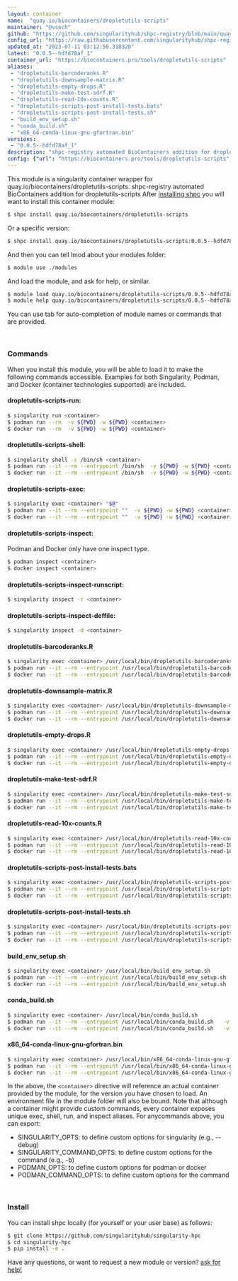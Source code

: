 ```yaml
---
layout: container
name:  "quay.io/biocontainers/dropletutils-scripts"
maintainer: "@vsoch"
github: "https://github.com/singularityhub/shpc-registry/blob/main/quay.io/biocontainers/dropletutils-scripts/container.yaml"
config_url: "https://raw.githubusercontent.com/singularityhub/shpc-registry/main/quay.io/biocontainers/dropletutils-scripts/container.yaml"
updated_at: "2023-07-11 03:12:56.318320"
latest: "0.0.5--hdfd78af_1"
container_url: "https://biocontainers.pro/tools/dropletutils-scripts"
aliases:
 - "dropletutils-barcoderanks.R"
 - "dropletutils-downsample-matrix.R"
 - "dropletutils-empty-drops.R"
 - "dropletutils-make-test-sdrf.R"
 - "dropletutils-read-10x-counts.R"
 - "dropletutils-scripts-post-install-tests.bats"
 - "dropletutils-scripts-post-install-tests.sh"
 - "build_env_setup.sh"
 - "conda_build.sh"
 - "x86_64-conda-linux-gnu-gfortran.bin"
versions:
 - "0.0.5--hdfd78af_1"
description: "shpc-registry automated BioContainers addition for dropletutils-scripts"
config: {"url": "https://biocontainers.pro/tools/dropletutils-scripts", "maintainer": "@vsoch", "description": "shpc-registry automated BioContainers addition for dropletutils-scripts", "latest": {"0.0.5--hdfd78af_1": "sha256:97ed6b5d0d80e52634e9f38f921c79792516ecea41947c31cd5c270c9ef7c5dd"}, "tags": {"0.0.5--hdfd78af_1": "sha256:97ed6b5d0d80e52634e9f38f921c79792516ecea41947c31cd5c270c9ef7c5dd"}, "docker": "quay.io/biocontainers/dropletutils-scripts", "aliases": {"dropletutils-barcoderanks.R": "/usr/local/bin/dropletutils-barcoderanks.R", "dropletutils-downsample-matrix.R": "/usr/local/bin/dropletutils-downsample-matrix.R", "dropletutils-empty-drops.R": "/usr/local/bin/dropletutils-empty-drops.R", "dropletutils-make-test-sdrf.R": "/usr/local/bin/dropletutils-make-test-sdrf.R", "dropletutils-read-10x-counts.R": "/usr/local/bin/dropletutils-read-10x-counts.R", "dropletutils-scripts-post-install-tests.bats": "/usr/local/bin/dropletutils-scripts-post-install-tests.bats", "dropletutils-scripts-post-install-tests.sh": "/usr/local/bin/dropletutils-scripts-post-install-tests.sh", "build_env_setup.sh": "/usr/local/bin/build_env_setup.sh", "conda_build.sh": "/usr/local/bin/conda_build.sh", "x86_64-conda-linux-gnu-gfortran.bin": "/usr/local/bin/x86_64-conda-linux-gnu-gfortran.bin"}}
---
```


This module is a singularity container wrapper for quay.io/biocontainers/dropletutils-scripts.
shpc-registry automated BioContainers addition for dropletutils-scripts
After [installing shpc](#install) you will want to install this container module:


```bash
$ shpc install quay.io/biocontainers/dropletutils-scripts
```

Or a specific version:

```bash
$ shpc install quay.io/biocontainers/dropletutils-scripts:0.0.5--hdfd78af_1
```

And then you can tell lmod about your modules folder:

```bash
$ module use ./modules
```

And load the module, and ask for help, or similar.

```bash
$ module load quay.io/biocontainers/dropletutils-scripts/0.0.5--hdfd78af_1
$ module help quay.io/biocontainers/dropletutils-scripts/0.0.5--hdfd78af_1
```

You can use tab for auto-completion of module names or commands that are provided.

<br>

### Commands

When you install this module, you will be able to load it to make the following commands accessible.
Examples for both Singularity, Podman, and Docker (container technologies supported) are included.

#### dropletutils-scripts-run:

```bash
$ singularity run <container>
$ podman run --rm  -v ${PWD} -w ${PWD} <container>
$ docker run --rm  -v ${PWD} -w ${PWD} <container>
```

#### dropletutils-scripts-shell:

```bash
$ singularity shell -s /bin/sh <container>
$ podman run --it --rm --entrypoint /bin/sh  -v ${PWD} -w ${PWD} <container>
$ docker run --it --rm --entrypoint /bin/sh  -v ${PWD} -w ${PWD} <container>
```

#### dropletutils-scripts-exec:

```bash
$ singularity exec <container> "$@"
$ podman run --it --rm --entrypoint ""  -v ${PWD} -w ${PWD} <container> "$@"
$ docker run --it --rm --entrypoint ""  -v ${PWD} -w ${PWD} <container> "$@"
```

#### dropletutils-scripts-inspect:

Podman and Docker only have one inspect type.

```bash
$ podman inspect <container>
$ docker inspect <container>
```

#### dropletutils-scripts-inspect-runscript:

```bash
$ singularity inspect -r <container>
```

#### dropletutils-scripts-inspect-deffile:

```bash
$ singularity inspect -d <container>
```


#### dropletutils-barcoderanks.R

```bash
$ singularity exec <container> /usr/local/bin/dropletutils-barcoderanks.R
$ podman run --it --rm --entrypoint /usr/local/bin/dropletutils-barcoderanks.R   -v ${PWD} -w ${PWD} <container> -c " $@"
$ docker run --it --rm --entrypoint /usr/local/bin/dropletutils-barcoderanks.R   -v ${PWD} -w ${PWD} <container> -c " $@"
```


#### dropletutils-downsample-matrix.R

```bash
$ singularity exec <container> /usr/local/bin/dropletutils-downsample-matrix.R
$ podman run --it --rm --entrypoint /usr/local/bin/dropletutils-downsample-matrix.R   -v ${PWD} -w ${PWD} <container> -c " $@"
$ docker run --it --rm --entrypoint /usr/local/bin/dropletutils-downsample-matrix.R   -v ${PWD} -w ${PWD} <container> -c " $@"
```


#### dropletutils-empty-drops.R

```bash
$ singularity exec <container> /usr/local/bin/dropletutils-empty-drops.R
$ podman run --it --rm --entrypoint /usr/local/bin/dropletutils-empty-drops.R   -v ${PWD} -w ${PWD} <container> -c " $@"
$ docker run --it --rm --entrypoint /usr/local/bin/dropletutils-empty-drops.R   -v ${PWD} -w ${PWD} <container> -c " $@"
```


#### dropletutils-make-test-sdrf.R

```bash
$ singularity exec <container> /usr/local/bin/dropletutils-make-test-sdrf.R
$ podman run --it --rm --entrypoint /usr/local/bin/dropletutils-make-test-sdrf.R   -v ${PWD} -w ${PWD} <container> -c " $@"
$ docker run --it --rm --entrypoint /usr/local/bin/dropletutils-make-test-sdrf.R   -v ${PWD} -w ${PWD} <container> -c " $@"
```


#### dropletutils-read-10x-counts.R

```bash
$ singularity exec <container> /usr/local/bin/dropletutils-read-10x-counts.R
$ podman run --it --rm --entrypoint /usr/local/bin/dropletutils-read-10x-counts.R   -v ${PWD} -w ${PWD} <container> -c " $@"
$ docker run --it --rm --entrypoint /usr/local/bin/dropletutils-read-10x-counts.R   -v ${PWD} -w ${PWD} <container> -c " $@"
```


#### dropletutils-scripts-post-install-tests.bats

```bash
$ singularity exec <container> /usr/local/bin/dropletutils-scripts-post-install-tests.bats
$ podman run --it --rm --entrypoint /usr/local/bin/dropletutils-scripts-post-install-tests.bats   -v ${PWD} -w ${PWD} <container> -c " $@"
$ docker run --it --rm --entrypoint /usr/local/bin/dropletutils-scripts-post-install-tests.bats   -v ${PWD} -w ${PWD} <container> -c " $@"
```


#### dropletutils-scripts-post-install-tests.sh

```bash
$ singularity exec <container> /usr/local/bin/dropletutils-scripts-post-install-tests.sh
$ podman run --it --rm --entrypoint /usr/local/bin/dropletutils-scripts-post-install-tests.sh   -v ${PWD} -w ${PWD} <container> -c " $@"
$ docker run --it --rm --entrypoint /usr/local/bin/dropletutils-scripts-post-install-tests.sh   -v ${PWD} -w ${PWD} <container> -c " $@"
```


#### build_env_setup.sh

```bash
$ singularity exec <container> /usr/local/bin/build_env_setup.sh
$ podman run --it --rm --entrypoint /usr/local/bin/build_env_setup.sh   -v ${PWD} -w ${PWD} <container> -c " $@"
$ docker run --it --rm --entrypoint /usr/local/bin/build_env_setup.sh   -v ${PWD} -w ${PWD} <container> -c " $@"
```


#### conda_build.sh

```bash
$ singularity exec <container> /usr/local/bin/conda_build.sh
$ podman run --it --rm --entrypoint /usr/local/bin/conda_build.sh   -v ${PWD} -w ${PWD} <container> -c " $@"
$ docker run --it --rm --entrypoint /usr/local/bin/conda_build.sh   -v ${PWD} -w ${PWD} <container> -c " $@"
```


#### x86_64-conda-linux-gnu-gfortran.bin

```bash
$ singularity exec <container> /usr/local/bin/x86_64-conda-linux-gnu-gfortran.bin
$ podman run --it --rm --entrypoint /usr/local/bin/x86_64-conda-linux-gnu-gfortran.bin   -v ${PWD} -w ${PWD} <container> -c " $@"
$ docker run --it --rm --entrypoint /usr/local/bin/x86_64-conda-linux-gnu-gfortran.bin   -v ${PWD} -w ${PWD} <container> -c " $@"
```



In the above, the `<container>` directive will reference an actual container provided
by the module, for the version you have chosen to load. An environment file in the
module folder will also be bound. Note that although a container
might provide custom commands, every container exposes unique exec, shell, run, and
inspect aliases. For anycommands above, you can export:

 - SINGULARITY_OPTS: to define custom options for singularity (e.g., --debug)
 - SINGULARITY_COMMAND_OPTS: to define custom options for the command (e.g., -b)
 - PODMAN_OPTS: to define custom options for podman or docker
 - PODMAN_COMMAND_OPTS: to define custom options for the command

<br>

### Install

You can install shpc locally (for yourself or your user base) as follows:

```bash
$ git clone https://github.com/singularityhub/singularity-hpc
$ cd singularity-hpc
$ pip install -e .
```

Have any questions, or want to request a new module or version? [ask for help!](https://github.com/singularityhub/singularity-hpc/issues)